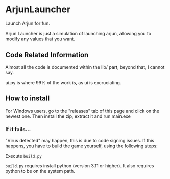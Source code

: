 # ArjunLauncher

Launch Arjun for fun.

Arjun Launcher is just a simulation of launching arjun, allowing you to modify any values that you want.


## Code Related Information

Almost all the code is documented within the lib/ part, beyond that, I cannot say.

ui.py is where 99% of the work is, as ui is excruciating.


## How to install

For Windows users, go to the "releases" tab of this page and click on the newest one.
Then install the zip, extract it and run main.exe

### If it fails...

"Virus detected" may happen, this is due to code signing issues.
If this happens, you have to build the game yourself, using the following steps:

Execute `build.py`

`build.py` requires install python (version 3.11 or higher). It also requires python to be on the system path.
